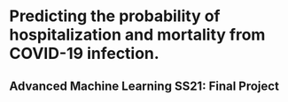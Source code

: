 # Predicting the probability of hospitalization and mortality from COVID-19 infection.
## Advanced Machine Learning SS21: Final Project
